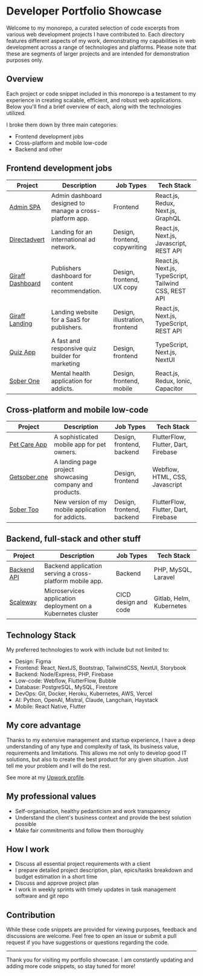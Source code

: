 # Developer Portfolio Showcase

Welcome to my monorepo, a curated selection of code excerpts from various web development projects I have contributed to. Each directory features different aspects of my work, demonstrating my capabilities in web development across a range of technologies and platforms. Please note that these are segments of larger projects and are intended for demonstration purposes only.

## Overview

Each project or code snippet included in this monorepo is a testament to my experience in creating scalable, efficient, and robust web applications. Below you'll find a brief overview of each, along with the technologies utilized.

I broke them down by three main categories:

- Frontend development jobs
- Cross-platform and mobile low-code
- Backend and other

## Frontend development jobs

| Project | Description | Job Types | Tech Stack |
| --- | --- | --- | --- |
| [Admin SPA](admin-spa) | Admin dashboard designed to manage a cross-platform app. | Frontend | React.js, Redux, Next.js, GraphQL  |
| [Directadvert](directadvert) | Landing for an international ad network. | Design, frontend, copywriting | React.js, Next.js, Javascript, REST API |
| [Giraff Dashboard](giraff-dashboard) | Publishers dashboard for content recommendation. | Design, frontend, UX copy | React.js, Next.js, TypeScript, Tailwind CSS, REST API |
| [Giraff Landing](giraff-landing) | Landing website for a SaaS for publishers. | Design, illustration, frontend | React.js, Next.js, TypeScript, REST API |
| [Quiz App](quiz-app) | A fast and responsive quiz builder for marketing | Design, frontend | TypeScript, Next.js, NextUI |
| [Sober One](soberone-app) | Mental health application for addicts. | Design, frontend, mobile | React.js, Redux, Ionic, Capacitor |

## Cross-platform and mobile low-code

| Project | Description | Job Types | Tech Stack |
| --- | --- | --- | --- |
| [Pet Care App](petcare) | A sophisticated mobile app for pet owners. | Design, frontend, backend | FlutterFlow, Flutter, Dart, Firebase |
| [Getsober.one](getsober.one) | A landing page project showcasing company and products. | Design, frontend | Webflow, HTML, CSS, Javascript |
| [Sober Too](sobertoo) | New version of my mobile application for addicts. | Design, frontend, backend | FlutterFlow, Flutter, Dart, Firebase |

## Backend, full-stack and other stuff

| Project | Description | Job Types | Tech Stack |
| --- | --- | --- | --- |
| [Backend API](api) | Backend application serving a cross-platform mobile app. | Backend | PHP, MySQL, Laravel |
| [Scaleway](scaleway) | Microservices application deployment on a Kubernetes cluster | CICD design and code | Gitlab, Helm, Kubernetes |

## Technology Stack

My preferred technologies to work with include but not limited to:

- Design: Figma
- Frontend: React, NextJS, Bootstrap, TailwindCSS,  NextUI, Storybook
- Backend: Node/Express, PHP, Firebase
- Low-code: Webflow, FlutterFlow, Bubble
- Database: PostgreSQL, MySQL, Firestore
- DevOps: Git, Docker, Heroku, Kubernetes, AWS, Vercel
- AI: Python, OpenAI, Mistral, Claude, Langchain, Haystack
- Mobile: React Native, Flutter

## My core advantage

Thanks to my extensive management and startup experience, I have a deep understanding of any type and complexity of task, its business value, requirements and limitations. This allows me not only to develop good IT solutions, but also to create the best product for any given situation. Just tell me your problem and I will do the rest.

See more at my [Upwork profile](https://www.upwork.com/freelancers/oovsyannikov).

## My professional values

- Self-organisation, healthy pedanticism and work transparency
- Understand the client's business context and provide the best solution possible
- Make fair commitments and follow them thoroughly

## How I work

- Discuss all essential project requirements with a client
- I prepare detailed project description, plan, epics/tasks breakdown and budget estimation in a short time
- Discuss and approve project plan
- I work in weekly sprints with timely updates in task management software and git repo

## Contribution

While these code snippets are provided for viewing purposes, feedback and discussions are welcome. Feel free to open an issue or submit a pull request if you have suggestions or questions regarding the code.

---

Thank you for visiting my portfolio showcase. I am constantly updating and adding more code snippets, so stay tuned for more!
